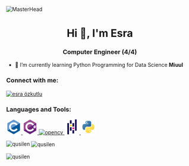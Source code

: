 ![MasterHead](https://i.pinimg.com/originals/f6/84/6c/f6846c6a6d128ac0106eea3a85a0125a.gif)
<h1 align="center">Hi 👋, I'm Esra</h1>
<h3 align="center">Computer Engineer (4/4)</h3>

- 🌱 I’m currently learning Python Programming for Data Science **Miuul**

<h3 align="left">Connect with me:</h3>
<p align="left">
<a href="https://www.linkedin.com/in/esra-özkutlu-699943179/" target=_blank><img align="center" src="https://raw.githubusercontent.com/rahuldkjain/github-profile-readme-generator/master/src/images/icons/Social/linked-in-alt.svg" alt="esra özkutlu" height="30" width="40" /></a>
</p>

<h3 align="left">Languages and Tools:</h3>
<p align="left"> <a href="https://www.cprogramming.com/" target="_blank" rel="noreferrer"> <img src="https://raw.githubusercontent.com/devicons/devicon/master/icons/c/c-original.svg" alt="c" width="40" height="40"/> </a> <a href="https://www.w3schools.com/cs/" target="_blank" rel="noreferrer"> <img src="https://raw.githubusercontent.com/devicons/devicon/master/icons/csharp/csharp-original.svg" alt="csharp" width="40" height="40"/> </a> <a href="https://opencv.org/" target="_blank" rel="noreferrer"> <img src="https://www.vectorlogo.zone/logos/opencv/opencv-icon.svg" alt="opencv" width="40" height="40"/> </a> <a href="https://pandas.pydata.org/" target="_blank" rel="noreferrer"> <img src="https://raw.githubusercontent.com/devicons/devicon/2ae2a900d2f041da66e950e4d48052658d850630/icons/pandas/pandas-original.svg" alt="pandas" width="40" height="40"/> </a> <a href="https://www.python.org" target="_blank" rel="noreferrer"> <img src="https://raw.githubusercontent.com/devicons/devicon/master/icons/python/python-original.svg" alt="python" width="40" height="40"/> </a> </p>

<p><img align="left" src="https://github-readme-stats.vercel.app/api/top-langs?username=qusilen&show_icons=true&locale=en&layout=compact" alt="qusilen" /></p>

<p>&nbsp;<img align="center" src="https://github-readme-stats.vercel.app/api?username=qusilen&show_icons=true&locale=en" alt="qusilen" /></p>

<p><img align="center" src="https://github-readme-streak-stats.herokuapp.com/?user=qusilen&" alt="qusilen" /></p>

